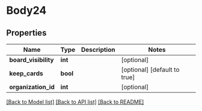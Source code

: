 # Body24

## Properties
Name | Type | Description | Notes
------------ | ------------- | ------------- | -------------
**board_visibility** | **int** |  | [optional] 
**keep_cards** | **bool** |  | [optional] [default to true]
**organization_id** | **int** |  | [optional] 

[[Back to Model list]](../README.md#documentation-for-models) [[Back to API list]](../README.md#documentation-for-api-endpoints) [[Back to README]](../README.md)


